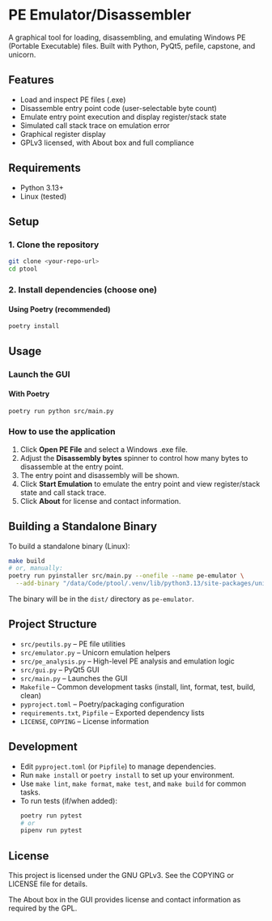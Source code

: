 <!--
SPDX-License-Identifier: GPL-3.0-or-later
Copyright (C) 2025 Molly Draven
This file is part of the PE Emulator/Disassembler project, licensed under GPLv3.
See LICENSE file for details.
-->

# PE Emulator/Disassembler

A graphical tool for loading, disassembling, and emulating Windows PE (Portable Executable) files. Built with Python, PyQt5, pefile, capstone, and unicorn.

## Features
- Load and inspect PE files (.exe)
- Disassemble entry point code (user-selectable byte count)
- Emulate entry point execution and display register/stack state
- Simulated call stack trace on emulation error
- Graphical register display
- GPLv3 licensed, with About box and full compliance

## Requirements
- Python 3.13+
- Linux (tested)

## Setup

### 1. Clone the repository
```zsh
git clone <your-repo-url>
cd ptool
```

### 2. Install dependencies (choose one)
#### Using Poetry (recommended)
```zsh
poetry install
```

## Usage

### Launch the GUI
#### With Poetry
```zsh
poetry run python src/main.py
```

### How to use the application
1. Click **Open PE File** and select a Windows .exe file.
2. Adjust the **Disassembly bytes** spinner to control how many bytes to disassemble at the entry point.
3. The entry point and disassembly will be shown.
4. Click **Start Emulation** to emulate the entry point and view register/stack state and call stack trace.
5. Click **About** for license and contact information.

## Building a Standalone Binary

To build a standalone binary (Linux):
```zsh
make build
# or, manually:
poetry run pyinstaller src/main.py --onefile --name pe-emulator \
  --add-binary "/data/Code/ptool/.venv/lib/python3.13/site-packages/unicorn/lib/libunicorn.so.2:."
```
The binary will be in the `dist/` directory as `pe-emulator`.

## Project Structure

- `src/peutils.py` – PE file utilities
- `src/emulator.py` – Unicorn emulation helpers
- `src/pe_analysis.py` – High-level PE analysis and emulation logic
- `src/gui.py` – PyQt5 GUI
- `src/main.py` – Launches the GUI
- `Makefile` – Common development tasks (install, lint, format, test, build, clean)
- `pyproject.toml` – Poetry/packaging configuration
- `requirements.txt`, `Pipfile` – Exported dependency lists
- `LICENSE`, `COPYING` – License information

## Development

- Edit `pyproject.toml` (or `Pipfile`) to manage dependencies.
- Run `make install` or `poetry install` to set up your environment.
- Use `make lint`, `make format`, `make test`, and `make build` for common tasks.
- To run tests (if/when added):
  ```zsh
  poetry run pytest
  # or
  pipenv run pytest
  ```

## License
This project is licensed under the GNU GPLv3. See the COPYING or LICENSE file for details.

The About box in the GUI provides license and contact information as required by the GPL.